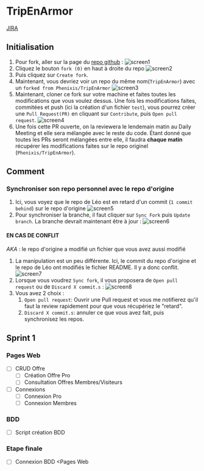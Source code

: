 # TripEnArmor

[JIRA](https://sae3projets.atlassian.net/jira/software/projects/C22/boards/1)

## Initialisation

1. Pour fork, aller sur la page du [repo github](https://github.com/Phenixis/TripEnArmor) : ![screen1](README_files/screenshot1.png)
1. Cliquez le bouton `fork (0)` en haut à droite du repo ![screen2](README_files/screenshot2.png)
1. Puis cliquez sur `Create fork`.
1. Maintenant, vous devriez voir un repo du même nom(`TripEnArmor`) avec un `forked from Phenixis/TripEnArmor` ![screen3](README_files/screenshot3.png)
1. Maintenant, cloner ce fork sur votre machine et faites toutes les modifications que vous voulez dessus. Une fois les modifications faites, commitées et push (ici la création d'un fichier `test`), vous pourrez créer une `Pull Request(PR)` en cliquant sur `Contribute`, puis `Open pull request`. ![screen4](README_files/screenshot4.png)
1. Une fois cette PR ouverte, on la reviewera le lendemain matin au Daily Meeting et elle sera mélangée avec le reste du code. Étant donné que toutes les PRs seront mélangées entre elle, il faudra **chaque matin** récupérer les modifications faites sur le repo originel (`Phenixis/TripEnArmor`).

## Comment

### Synchroniser son repo personnel avec le repo d'origine

1. Ici, vous voyez que le repo de Léo est en retard d'un commit (`1 commit behind`) sur le repo d'origine ![screen5](README_files/screenshot5.png)
1. Pour synchroniser la branche, il faut cliquer sur `Sync Fork` puis `Update branch`. La branche devrait maintenant être à jour : ![screen6](README_files/screenshot6.png)

#### EN CAS DE CONFLIT

_AKA_ : le repo d'origine a modifié un fichier que vous avez aussi modifié

1. La manipulation est un peu différente. Ici, le commit du repo d'origine et le repo de Léo ont modifiés le fichier README. Il y a donc conflit. ![screen7](README_files/screenshot7.png)
1. Lorsque vous voudrez `Sync fork`, il vous proposera de `Open pull request` ou de `Discard X commit.s` : ![screen8](README_files/screenshot8.png)
1. Vous avez 2 choix :
    1. `Open pull request`: Ouvrir une Pull request et vous me notifierez qu'il faut la review rapidement pour que vous récupériez le "retard".
    1. `Discard X commit.s`: annuler ce que vous avez fait, puis synchronisez les repos.

## Sprint 1

### Pages Web

- [ ] CRUD Offre
  - [ ] Création Offre Pro
  - [ ] Consultation Offres Membres/Visiteurs
- [ ] Connexions
  - [ ] Connexion Pro
  - [ ] Connexion Membres

### BDD

- [ ] Script création BDD

### Etape finale

- [ ] Connexion BDD <Pages Web
